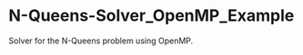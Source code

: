 N-Queens-Solver_OpenMP_Example
==============================

Solver for the N-Queens problem using OpenMP.